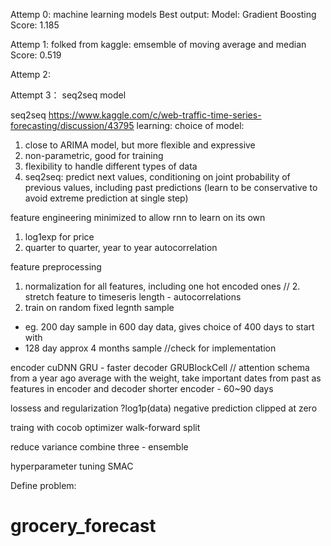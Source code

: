 Attemp 0: machine learning models
Best output:
Model: Gradient Boosting
Score: 1.185

Attemp 1: folked from kaggle: emsemble of moving average and median
Score: 0.519


Attemp 2:


Attempt 3： seq2seq model 

seq2seq 
https://www.kaggle.com/c/web-traffic-time-series-forecasting/discussion/43795
learning: 
choice of model: 
1. close to ARIMA model, but more flexible and expressive
2. non-parametric, good for training 
3. flexibility to handle different types of data
4. seq2seq: predict next values, conditioning on joint probability of previous values, 
including past predictions (learn to be conservative to avoid extreme prediction at single step)

feature engineering 
minimized to allow rnn to learn on its own  
1. log1exp for price 
2. quarter to quarter, year to year autocorrelation 


feature preprocessing 
1. normalization for all features, including one hot encoded ones 
// 2. stretch feature to timeseris length - autocorrelations
3. train on random fixed legnth sample 
- eg. 200 day sample in 600 day data, gives choice of 400 days to start with 
- 128 day approx 4 months sample //check for implementation

encoder cuDNN GRU - faster
decoder GRUBlockCell
// attention schema from a year ago average with the weight, 
take important dates from past as features in encoder and decoder
shorter encoder - 60~90 days

lossess and regularization 
?log1p(data)
negative prediction clipped at zero

traing with cocob optimizer 
walk-forward split 

reduce variance 
combine three - ensemble

hyperparameter tuning 
SMAC

Define problem: 

# grocery_forecast
